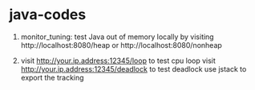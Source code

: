 # java-codes

1. monitor_tuning: test Java out of memory locally by visiting http://localhost:8080/heap or http://localhost:8080/nonheap

2. visit http://your.ip.address:12345/loop to test cpu loop
visit http://your.ip.address:12345/deadlock to test deadlock
use jstack <pid> to export the tracking
